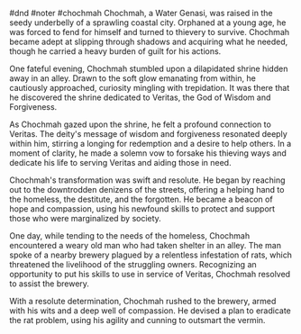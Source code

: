 #dnd #noter #chochmah
Chochmah, a Water Genasi, was raised in the seedy underbelly of a sprawling coastal city. Orphaned at a young age, he was forced to fend for himself and turned to thievery to survive. Chochmah became adept at slipping through shadows and acquiring what he needed, though he carried a heavy burden of guilt for his actions.

One fateful evening, Chochmah stumbled upon a dilapidated shrine hidden away in an alley. Drawn to the soft glow emanating from within, he cautiously approached, curiosity mingling with trepidation. It was there that he discovered the shrine dedicated to Veritas, the God of Wisdom and Forgiveness.

As Chochmah gazed upon the shrine, he felt a profound connection to Veritas. The deity's message of wisdom and forgiveness resonated deeply within him, stirring a longing for redemption and a desire to help others. In a moment of clarity, he made a solemn vow to forsake his thieving ways and dedicate his life to serving Veritas and aiding those in need.

Chochmah's transformation was swift and resolute. He began by reaching out to the downtrodden denizens of the streets, offering a helping hand to the homeless, the destitute, and the forgotten. He became a beacon of hope and compassion, using his newfound skills to protect and support those who were marginalized by society.

One day, while tending to the needs of the homeless, Chochmah encountered a weary old man who had taken shelter in an alley. The man spoke of a nearby brewery plagued by a relentless infestation of rats, which threatened the livelihood of the struggling owners. Recognizing an opportunity to put his skills to use in service of Veritas, Chochmah resolved to assist the brewery.

With a resolute determination, Chochmah rushed to the brewery, armed with his wits and a deep well of compassion. He devised a plan to eradicate the rat problem, using his agility and cunning to outsmart the vermin. 